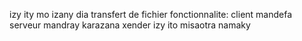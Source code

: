 izy ity mo izany dia transfert de fichier
fonctionnalite:
  client mandefa
  serveur mandray
karazana xender izy ito
misaotra namaky
